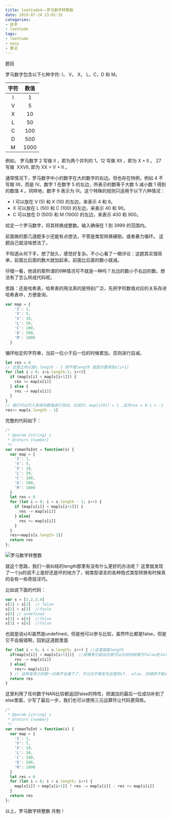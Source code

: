 ```yaml
---
title: leetCode4——罗马数字转整数
date: 2019-07-24 23:01:35
categories:
- 技术
- leetCode
tags: 
- leetCode 
- easy 
- 算法
---
```

题目

罗马数字包含以下七种字符: I， V， X， L，C，D 和 M。

字符  | 数值
:-:  | :-:  |
I   |    1  |
V   |    5  |
X   |    10  |
L   |    50  |
C   |    100  |
D   |    500  |
M   |    1000  |

例如， 罗马数字 2 写做 II ，即为两个并列的 1。12 写做 XII ，即为 X + II 。 27 写做  XXVII, 即为 XX + V + II 。

通常情况下，罗马数字中小的数字在大的数字的右边。但也存在特例，例如 4 不写做 IIII，而是 IV。数字 1 在数字 5 的左边，所表示的数等于大数 5 减小数 1 得到的数值 4 。同样地，数字 9 表示为 IX。这个特殊的规则只适用于以下六种情况：

- I 可以放在 V (5) 和 X (10) 的左边，来表示 4 和 9。
- X 可以放在 L (50) 和 C (100) 的左边，来表示 40 和 90。
- C 可以放在 D (500) 和 M (1000) 的左边，来表示 400 和 900。

给定一个罗马数字，将其转换成整数。输入确保在 1 到 3999 的范围内。

前面做的那几道题多少还能有点想法，不管是类型转换硬刚，或者暴力循环。
这题自己就没啥想法了。

不知道从何下手，想了挺久，感觉好复杂。不小心看了一眼评论：这题其实很简单，前面比后面的数大就加起来，前面比后面的数小就减。

仔细一看，他说的那所谓的6种情况可不就是一种吗？左边的数小于右边的数。想法有了怎么转成代码呢。

思路：还是哈希表，哈希表的用法真的是特别广泛，先把字符数值对应的关系存进哈希表中，方便查询。

```javascript
var map = {
    'I': 1,
    'V': 5,
    'X': 10,
    'L': 50,
    'C': 100,
    'D': 500,
    'M': 1000
  }
```

循环给定的字符串，当前一位小于后一位的时候累加，否则进行自减。

```javascript
let res = 0
// 这里之所以是s.length - 1 而不是length 是因为要用到s[i+1]
for (let i = 0; i<s.length-1; i++){
  if (map[s[i] < map[s[i+1]]) {
    res += map[s[i]]
  } else {
    res -= map[s[i]]
  }
}
// 我们可以代入具体的数值进行测试，比如IV，map[s[0]] = 1 ,此时res = 0-1 = -1 ； 同样代入‘III’，我们发现累加结果为2，显然这并不是我们想要的结果，我们发现由于要考虑到s[i+1],我们循环的条件为i < length-1，这样的结果就是我们最后会少操作一位，就是s[s.length - 1]，而最右面的这一位不可能是减的，所以我们在结果中需要再加上最后这一位
res+= map[s.length - 1]
```

完整的代码如下：

```javascript
/*
 * @param {string} s
 * @return {number}
 */
var romanToInt = function(s) {
  var map = {
    'I': 1,
    'V': 5,
    'X': 10,
    'L': 50,
    'C': 100,
    'D': 500,
    'M': 1000
  }
  let res = 0
  for (let i = 0; i < s.length - 1; i++) {
    if (map[s[i]] < map[s[i+1]]) {
      res -= map[s[i]]
    } else{
      res += map[s[i]]
    }
  }
  res+=map[s[s.length-1]]
  return res
};
```

![罗马数字转整数](http://res.troubledot.cn/roman.png)

就这个思路，我们一直纠结的length那里有没有什么更好的办法呢？ 这里就发现了一个js的说不上是好还是坏的地方了，弱类型语言的各种隐式类型转换有时候真的会有一些奇技淫巧。

比如说下面的代码：

```javascript
var s = [1,2,3,4]
s[1] > s[2]  // false
s[2] > s[3]  //fasle
s[4] // undefined
s[3] > s[4]  //false
s[3] < s[4]  //false
```

也就是说s[4]虽然是undefined，但是他可以参与比较，虽然咋比都是false，但是它不会报错啊，回到这道题里面

```javascript
for (let i = 0; i < s.length; i++) { //这里就取length
  if(map[s[i]] < map[s[i+1]]){  //就算索引超出也是可以比较的结果为false进入else
    res -= map[s[i]]
  } else{
    res+= map[s[i]]
  } // 这样发现少的那一位再不会漏下了，不过也不难发先这里的if...else..的顺序不能调换，因为比较的那里永远是false
  return res
}
```

这里利用了任何数于NAN比较都返回false的特性，把漏加的最后一位成功补到了else里面，少写了最后一步，我们也可以使用三元运算符让代码更简练。


```javascript
/*
 * @param {string} s
 * @return {number}
 */
var romanToInt = function(s) {
  var map = {
    'I': 1,
    'V': 5,
    'X': 10,
    'L': 50,
    'C': 100,
    'D': 500,
    'M': 1000
  }
  let res = 0
  for (let i = 0; i < s.length; i++) {
    map[s[i]] < map[s[i+1]] ? res -= map[s[i]] : res += map[s[i]]
  }
  return res
};
```

以上，罗马数字转整数 共勉！
